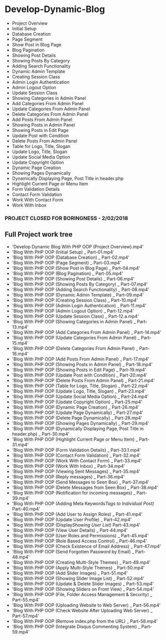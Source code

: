# Develop-Dynamic-Blog

* Project Overview
* Initial Setup
* Database Creation
* Page Segment
* Show Post in Blog Page
* Blog Pagination
* Showing Post Details
* Showing Posts By Category
* Adding Search Functionality
* Dynamic Admin Template
* Creating Session Class
* Admin Login Authentication
* Admin Logout Option
* Update Session Class
* Showing Categories in Admin Panel
* Add Categories From Admin Panel
* Update Categories From Admin Panel
* Delete Categories From Admin Panel
* Add Posts From Admin Panel
* Showing Posts in Admin Panel
* Showing Posts in Edit Page
* Update Post with Condition
* Delete Posts From Admin Panel
* Table for Logo, Title, Slogan
* Update Logo, Title, Slogan
* Update Social Media Option
* Update Copyright Option
* Dynamic Page Creation
* Showing Pages Dynamically
* Dynamically Displaying Page, Post Title in header.php
* Highlight Current Page or Menu Item
* Form Validation Details
* Contact Form Validation
* Work With Contact Form
* Work With Inbox

### PROJECT CLOSED FOR BORINGNESS - 2/02/2018

## Full Project work tree

* 'Develop Dynamic Blog With PHP OOP (Project Overview).mp4'
* 'Blog With PHP OOP (Initial Setup) \_ Part-01.mp4'
* 'Blog With PHP OOP (Database Creation) \_ Part-02.mp4'
* 'Blog With PHP OOP (Page Segment) \_ Part-03.mp4'
* 'Blog With PHP OOP (Show Post in Blog Page) \_ Part-04.mp4'
* 'Blog With PHP OOP (Blog Pagination) \_ Part-05.mp4'
* 'Blog With PHP OOP (Showing Post Details) \_ Part-06.mp4'
* 'Blog With PHP OOP (Showing Posts By Category) \_ Part-07.mp4'
* 'Blog With PHP OOP (Adding Search Functionality) \_ Part-08.mp4'
* 'Blog With PHP OOP (Dynamic Admin Template) \_ Part-09.mp4'
* 'Blog With PHP OOP (Creating Session Class) \_ Part-10.mp4'
* 'Blog With PHP OOP (Admin Login Authentication) \_ Part-11.mp4'
* 'Blog With PHP OOP (Admin Logout Option) \_ Part-12.mp4'
* 'Blog With PHP OOP (Update Session Class) \_ Part-12.a.mp4'
* 'Blog With PHP OOP (Showing Categories in Admin Panel) \_ Part-13.mp4'
* 'Blog With PHP OOP (Add Categories From Admin Panel) \_ Part-14.mp4'
* 'Blog With PHP OOP (Update Categories From Admin Panel) \_ Part-15.mp4'
* 'Blog With PHP OOP (Delete Categories From Admin Panel) \_ Part-16.mp4'
* 'Blog With PHP OOP (Add Posts From Admin Panel) \_ Part-17.mp4'
* 'Blog With PHP OOP (Showing Posts in Admin Panel) \_ Part-18.mp4'
* 'Blog With PHP OOP (Showing Posts in Edit Page) \_ Part-19.mp4'
* 'Blog With PHP OOP (Update Post with Condition) \_ Part-20.mp4'
* 'Blog With PHP OOP (Delete Posts From Admin Panel) \_ Part-21.mp4'
* 'Blog With PHP OOP (Table for Logo, Title, Slogan) \_ Part-22.mp4'
* 'Blog With PHP OOP (Update Logo, Title, Slogan) \_ Part-23.mp4'
* 'Blog With PHP OOP (Update Social Media Option) \_ Part-24.mp4'
* 'Blog With PHP OOP (Update Copyright Option) \_ Part-25.mp4'
* 'Blog With PHP OOP (Dynamic Page Creation) \_ Part-26.mp4'
* 'Blog With PHP OOP (Update Page Dynamically) \_ Part-27.mp4'
* 'Blog With PHP OOP (Delete Page Dynamically) \_ Part-28.mp4'
* 'Blog With PHP OOP (Showing Pages Dynamically) \_ Part-29.mp4'
* 'Blog With PHP OOP (Dynamically Displaying Page, Post Title in header.php) \_ Part-30.mp4'
* 'Blog With PHP OOP (Highlight Current Page or Menu Item) \_ Part-31.mp4'
* 'Blog With PHP OOP (Form Validation Details) \_ Part-33.1.mp4'
* 'Blog With PHP OOP (Contact Form Validation) \_ Part-32.mp4'
* 'Blog With PHP OOP (Work With Contact Form) \_ Part-33.mp4'
* 'Blog With PHP OOP (Work With Inbox) \_ Part-34.mp4'
* 'Blog With PHP OOP (Viewing Sent Messages) \_ Part-35.mp4'
* 'Blog With PHP OOP (Reply messages) \_ Part-36.mp4'
* 'Blog With PHP OOP (Send Messages to Seen Box) \_ Part-37.mp4'
* 'Blog With PHP OOP (Delete Messages from Seen Box) \_ Part-38.mp4'
* 'Blog With PHP OOP (Notification for incoming messages) \_ Part-39.mp4'
* 'Blog With PHP OOP (Adding Meta Keywords*Tags to Individual Post)* Part-40.mp4'
* 'Blog With PHP OOP (Add User to Assign Roles) \_ Part-41.mp4'
* 'Blog With PHP OOP (Update User Profile) \_ Part-42.mp4'
* 'Blog With PHP OOP (Display*Showing User List)* Part-43.mp4'
* 'Blog With PHP OOP (View User Details) \_ Part-44.mp4'
* 'Blog With PHP OOP (User Roles and Permissions) \_ Part-45.mp4'
* 'Blog With PHP OOP (Role Based Access Control) \_ Part-46.mp4'
* 'Blog With PHP OOP (Check Existence of Email Address) \_ Part-47.mp4'
* 'Blog With PHP OOP (Send Forgotten Password by Email) \_ Part-48.mp4'
* 'Blog With PHP OOP (Creating Multi-Style Themes) \_ Part-49.mp4'
* 'Blog With PHP OOP (Apply Multi-Style Themes) \_ Part-50.mp4'
* 'Blog With PHP OOP (Add Slider Images) \_ Part-51.mp4'
* 'Blog With PHP OOP (Showing Slider Image List) \_ Part-52.mp4'
* 'Blog With PHP OOP (Update & Delete Slider Images) \_ Part-53.mp4'
* 'Blog With PHP OOP (Showing Sliders on Front View) \_ Part-54.mp4'
* 'Blog With PHP OOP (File, Folder Access Management & Security) \_ Part-55.mp4'
* 'Blog With PHP OOP (Uploading Website to Web Server) \_ Part-56.mp4'
* 'Blog With PHP OOP (Check Website After Uploading Web Server) \_ Part-57.mp4'
* 'Blog With PHP OOP (Remove index.php from the URL) \_ Part-58.mp4'
* 'Blog With PHP OOP (Integrate Disqus Commenting System) \_ Part-59.mp4'
